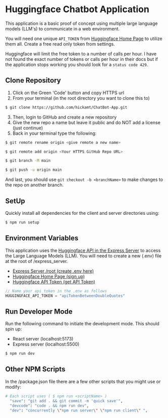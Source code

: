 # Huggingface Chatbot Application

This application is a basic proof of concept using multiple large language models (LLM's) to communicate in a web environment.

You will need one unique `API_TOKEN` from [Huggingface Home Page](https://huggingface.co/) to utilize them all. Create a free read only token from settings.

Huggingface will limit the free token to a number of calls per hour. I have not found the exact number of tokens or calls per hour in their docs but if the application stops working you should look for a `status code 429`.

## Clone Repository

1. Click on the Green 'Code' button and copy HTTPS url
2. From your terminal (in the root directory you want to clone this to)

```bash
$ git clone https://github.com/hickamt/ChatBot-App.git
```

3. Then, login to GitHub and create a new repository
4. Give the new repo a name but leave it public and do NOT add a license (just continue)
5. Back in your terminal type the following:

```bash
$ git remote rename origin <give remote a new name>
```

```bash
$ git remote add origin <Your HTTPS GitHub Repo URL>
```

```bash
$ git branch -M main
```

```bash
$ git push -u origin main
```

And last, you should use `git checkout -b <branchName>` to make changes to the repo on another branch.

## SetUp

Quickly install all dependencies for the client and server directories using:

```bash
$ npm run setup
```

## Environment Variables

This application uses the [Huggingface API in the Express Server](https://huggingface.co/) to access the Large Language Models (LLM). You will need to create a new (.env) file at the root of /express_server.

- [Express Server /root (create .env here)](./express_server/)
- [Huggingface Home Page (sign up)](https://huggingface.co/)
- [Huggingface API Token (get API Token)](https://huggingface.co/settings/tokens)

```js
// Name your api token in the .env as follows 
HUGGINGFACE_API_TOKEN = "apiTokenBetweenDoubleQuotes"
```

## Run Developer Mode

Run the following command to initiate the development mode. This should spin up:

- React server (localhost:5173)
- Express server (localhost:5500)

```bash
$ npm run dev
```

## Other NPM Scripts

In the /package.json file there are a few other scripts that you might use or modify:

```bash
# Each script uses ( $ npm run <scriptName> )
  "save": "git add . && git commit -m 'quick save'",
  "devcode": "code . && npm run dev",
  "dev": "concurrently \"npm run server\" \"npm run client\" ",
```
